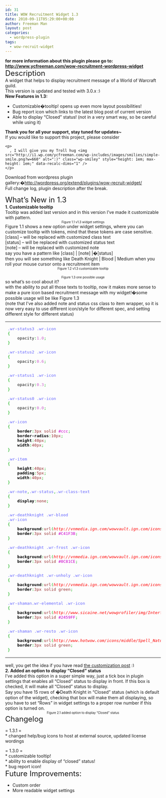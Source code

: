 ```yaml
---
id: 31
title: WOW Recruitment Widget 1.3
date: 2010-09-11T05:29:00+00:00
author: Freeman Man
layout: post
categories:
  - wordpress-plugin
tags:
  - wow-recruit-widget
---
```

<div style="margin: 0px;">
  <div style="margin: 0px;">
    <strong>for more information about this plugin please go to:</strong>
  </div>
</div>

<div style="margin: 0px;">
  <div style="margin: 0px;">
    <strong><a href="http://www.ycfreeman.com/p/wow-recruitment-wordpress-widget.html">http://www.ycfreeman.com/wow-recruitment-wordpress-widget</a></strong>
  </div>
</div>

<div style="margin: 0px;">
  <div style="margin: 0px;">
    <span style="font-size: x-large;">Description</span>
  </div>
</div>

<div style="margin: 0px;">
</div>

<div style="margin: 0px;">
  <div style="margin: 0px;">
    A widget that helps to display recruitment message of a World of Warcraft guild.
  </div>
</div>

<div style="margin: 0px;">
</div>

<div style="margin: 0px;">
  <div style="margin: 0px;">
    This version is updated and tested with 3.0.x <img src="http://i1.wp.com/ycfreeman.com/wp-includes/images/smilies/simple-smile.png?w=660" alt=":)" class="wp-smiley" style="height: 1em; max-height: 1em;" data-recalc-dims="1" />
  </div>
</div>

<div style="margin: 0px;">
</div>

<div style="margin: 0px;">
  <div style="margin: 0px;">
    <strong>New Features in 1.3:</strong>
  </div>
</div>

  * Customizable�tooltip! opens up even more layout possibilities!
  * Bug report icon which links to the latest blog post of current version
  * Able to display &#8220;Closed&#8221; status! (not in a very smart way, so be careful while using it)

<div style="margin: 0px;">
  <div style="margin: 0px;">
    <strong>Thank you for all your support, stay tuned for updates~</strong>
  </div>
</div>

<div style="margin: 0px;">
  <div style="margin: 0px;">
    If you would like to support this project, please consider<br />

    <p>
      , I will give you my Troll hug <img src="http://i1.wp.com/ycfreeman.com/wp-includes/images/smilies/simple-smile.png?w=660" alt=":)" class="wp-smiley" style="height: 1em; max-height: 1em;" data-recalc-dims="1" />
    </p>
  </div>
</div>

<div style="margin: 0px;">
</div>

<div style="margin: 0px;">
  <div style="margin: 0px;">
    <div style="margin: 0px;">
      <div style="margin: 0px;">
        Download from wordpress plugin gallery:�<a href="http://wordpress.org/extend/plugins/wow-recruit-widget/">http://wordpress.org/extend/plugins/wow-recruit-widget/</a>
      </div>
    </div>
  </div>
</div>

<div style="margin: 0px;">
</div>

<div style="margin: 0px;">
</div>

<div style="margin: 0px;">
  <div style="margin: 0px;">
    Full change log, plugin description after the break.
  </div>
</div>

<div style="margin: 0px;">
</div>

<a name="more"></a>

<div style="margin: 0px;">
  <div style="margin: 0px;">
    <span style="font-size: x-large;">What&#8217;s New in 1.3</span>
  </div>

  <div class="separator" style="clear: both; text-align: left;">
    <strong>1. Customizable tooltip</strong>
  </div>

  <div class="separator" style="clear: both; text-align: left;">
    Tooltip was added last version and in this version I&#8217;ve made it customizable with pattern.
  </div>

  <div class="separator" style="clear: both; text-align: center; margin: 0px;">
    <a href="http://i0.wp.com/ycfreeman.com/wp-content/uploads/2010/09/Capture.jpg"><img src="http://i0.wp.com/ycfreeman.com/wp-content/uploads/2010/09/Capture1.jpg?resize=320%2C268" alt="" border="0" data-recalc-dims="1" /></a>
  </div>

  <div class="separator" style="clear: both; text-align: center; margin: 0px;">
    <span style="font-size: x-small;">Figure 1.1 v1.3 widget settings</span>
  </div>

  <div class="separator" style="clear: both; text-align: left; margin: 0px;">
    Figure 1.1 shows a new option under widget settings, where you can customize tooltip with tokens, mind that these tokens are case sensitive.
  </div>

  <div class="separator" style="clear: both; text-align: left; margin: 0px;">
    [class] &#8211; will be replaced with customized class text
  </div>

  <div class="separator" style="clear: both; text-align: left; margin: 0px;">
    [status] &#8211; will be replaced with customized status text
  </div>

  <div class="separator" style="clear: both; text-align: left; margin: 0px;">
    [note] &#8211; will be replaced with customized note
  </div>

  <div class="separator" style="clear: both; text-align: left; margin: 0px;">
    say you have a pattern like [class] | [note] |�[status]
  </div>

  <div class="separator" style="clear: both; text-align: left; margin: 0px;">
    then you will see something like Death Knight | Blood | Medium when you roll your mouse cursor onto a recruitment item
  </div>

  <div class="separator" style="clear: both; text-align: center; margin: 0px;">
    <a href="http://i2.wp.com/ycfreeman.com/wp-content/uploads/2010/09/Untitled-1.jpg"><img src="http://i2.wp.com/ycfreeman.com/wp-content/uploads/2010/09/Untitled-11.jpg?resize=320%2C224" alt="" border="0" data-recalc-dims="1" /></a>
  </div>

  <div class="separator" style="clear: both; text-align: center; margin: 0px;">
    <span style="font-size: x-small;">Figure 1.2 v1.3 customizable tooltip</span>
  </div>

  <div class="separator" style="clear: both; text-align: center; margin: 0px;">
    <span style="font-size: small;"><br /> </span>
  </div>

  <div class="separator" style="clear: both; text-align: center; margin: 0px;">
    <a href="http://i0.wp.com/ycfreeman.com/wp-content/uploads/2010/09/Capture3.jpg"><img src="http://i0.wp.com/ycfreeman.com/wp-content/uploads/2010/09/Capture31.jpg?resize=320%2C188" alt="" border="0" data-recalc-dims="1" /></a>
  </div>

  <div class="separator" style="clear: both; text-align: center; margin: 0px;">
    <span style="font-size: x-small;">Figure 1.3 one possible usage</span>
  </div>

  <div class="separator" style="clear: both; text-align: left; margin: 0px;">
    so what&#8217;s so cool about it?
  </div>

  <div class="separator" style="clear: both; text-align: left; margin: 0px;">
    with the ability to put all those texts to tooltip, now it makes more sense to make a pure icon based recruitment message with my widget!�some possible usage will be like Figure 1.3
  </div>

  <div class="separator" style="clear: both; text-align: left; margin: 0px;">
    (note that I&#8217;ve also added note and status css class to item wrapper, so it is now very easy to use different icon/style for different spec, and setting different style for different status)
  </div>

  <div class="wp_syntax">
    <table>
      <tr>
        <td class="code">
          <pre class="css" style="font-family:monospace;"><span style="color: #6666ff;">.wr-status3</span> <span style="color: #6666ff;">.wr-icon</span>
<span style="color: #00AA00;">&#123;</span>
    opacity<span style="color: #00AA00;">:</span><span style="color: #cc66cc;">1.0</span><span style="color: #00AA00;">;</span>
<span style="color: #00AA00;">&#125;</span>
&nbsp;
<span style="color: #6666ff;">.wr-status2</span> <span style="color: #6666ff;">.wr-icon</span>
<span style="color: #00AA00;">&#123;</span>
    opacity<span style="color: #00AA00;">:</span><span style="color: #cc66cc;">0.6</span><span style="color: #00AA00;">;</span>
<span style="color: #00AA00;">&#125;</span>
&nbsp;
<span style="color: #6666ff;">.wr-status1</span> <span style="color: #6666ff;">.wr-icon</span>
<span style="color: #00AA00;">&#123;</span>
    opacity<span style="color: #00AA00;">:</span><span style="color: #cc66cc;">0.3</span><span style="color: #00AA00;">;</span>
<span style="color: #00AA00;">&#125;</span>
&nbsp;
<span style="color: #6666ff;">.wr-status0</span> <span style="color: #6666ff;">.wr-icon</span>
<span style="color: #00AA00;">&#123;</span>
    opacity<span style="color: #00AA00;">:</span><span style="color: #cc66cc;">0.0</span><span style="color: #00AA00;">;</span>
<span style="color: #00AA00;">&#125;</span>
&nbsp;
<span style="color: #6666ff;">.wr-icon</span>
<span style="color: #00AA00;">&#123;</span>
    <span style="color: #000000; font-weight: bold;">border</span><span style="color: #00AA00;">:</span><span style="color: #933;">3px</span> <span style="color: #993333;">solid</span> <span style="color: #cc00cc;">#ccc</span><span style="color: #00AA00;">;</span>
    <span style="color: #000000; font-weight: bold;">border-radius</span><span style="color: #00AA00;">:</span><span style="color: #933;">10px</span><span style="color: #00AA00;">;</span>
    <span style="color: #000000; font-weight: bold;">height</span><span style="color: #00AA00;">:</span><span style="color: #933;">40px</span><span style="color: #00AA00;">;</span>
    <span style="color: #000000; font-weight: bold;">width</span><span style="color: #00AA00;">:</span><span style="color: #933;">40px</span><span style="color: #00AA00;">;</span>
<span style="color: #00AA00;">&#125;</span>
&nbsp;
<span style="color: #6666ff;">.wr-item</span>
<span style="color: #00AA00;">&#123;</span>
    <span style="color: #000000; font-weight: bold;">height</span><span style="color: #00AA00;">:</span><span style="color: #933;">40px</span><span style="color: #00AA00;">;</span>
    <span style="color: #000000; font-weight: bold;">padding</span><span style="color: #00AA00;">:</span><span style="color: #933;">5px</span><span style="color: #00AA00;">;</span>
    <span style="color: #000000; font-weight: bold;">width</span><span style="color: #00AA00;">:</span><span style="color: #933;">40px</span><span style="color: #00AA00;">;</span>
<span style="color: #00AA00;">&#125;</span>
&nbsp;
<span style="color: #6666ff;">.wr-note</span><span style="color: #00AA00;">,</span><span style="color: #6666ff;">.wr-status</span><span style="color: #00AA00;">,</span><span style="color: #6666ff;">.wr-class-text</span>
<span style="color: #00AA00;">&#123;</span>
    <span style="color: #000000; font-weight: bold;">display</span><span style="color: #00AA00;">:</span><span style="color: #993333;">none</span><span style="color: #00AA00;">;</span>
<span style="color: #00AA00;">&#125;</span>
&nbsp;
<span style="color: #6666ff;">.wr-deathknight</span> <span style="color: #6666ff;">.wr-blood</span>
<span style="color: #6666ff;">.wr-icon</span>
<span style="color: #00AA00;">&#123;</span>
    <span style="color: #000000; font-weight: bold;">background</span><span style="color: #00AA00;">:</span><span style="color: #993333;">url</span><span style="color: #00AA00;">&#40;</span><span style="color: #ff0000; font-style: italic;">http://vnmedia.ign.com/wowvault.ign.com/icons/Spell_Deathknight_BloodPresence_sm.png</span><span style="color: #00AA00;">&#41;</span> <span style="color: #993333;">no-repeat</span><span style="color: #00AA00;">;</span>
    <span style="color: #000000; font-weight: bold;">border</span><span style="color: #00AA00;">:</span><span style="color: #933;">3px</span> <span style="color: #993333;">solid</span> <span style="color: #cc00cc;">#C41F3B</span><span style="color: #00AA00;">;</span>
<span style="color: #00AA00;">&#125;</span>
&nbsp;
<span style="color: #6666ff;">.wr-deathknight</span> <span style="color: #6666ff;">.wr-frost</span> <span style="color: #6666ff;">.wr-icon</span>
<span style="color: #00AA00;">&#123;</span>
    <span style="color: #000000; font-weight: bold;">background</span><span style="color: #00AA00;">:</span><span style="color: #993333;">url</span><span style="color: #00AA00;">&#40;</span><span style="color: #ff0000; font-style: italic;">http://vnmedia.ign.com/wowvault.ign.com/icons/Spell_Deathknight_UnholyPresence_sm.png</span><span style="color: #00AA00;">&#41;</span> <span style="color: #993333;">no-repeat</span><span style="color: #00AA00;">;</span>
    <span style="color: #000000; font-weight: bold;">border</span><span style="color: #00AA00;">:</span><span style="color: #933;">3px</span> <span style="color: #993333;">solid</span> <span style="color: #cc00cc;">#0C81CE</span><span style="color: #00AA00;">;</span>
<span style="color: #00AA00;">&#125;</span>
&nbsp;
<span style="color: #6666ff;">.wr-deathknight</span> <span style="color: #6666ff;">.wr-unholy</span> <span style="color: #6666ff;">.wr-icon</span>
<span style="color: #00AA00;">&#123;</span>
    <span style="color: #000000; font-weight: bold;">background</span><span style="color: #00AA00;">:</span><span style="color: #993333;">url</span><span style="color: #00AA00;">&#40;</span><span style="color: #ff0000; font-style: italic;">http://vnmedia.ign.com/wowvault.ign.com/icons/Spell_Deathknight_FrostPresence_sm.png</span><span style="color: #00AA00;">&#41;</span> <span style="color: #993333;">no-repeat</span><span style="color: #00AA00;">;</span>
    <span style="color: #000000; font-weight: bold;">border</span><span style="color: #00AA00;">:</span><span style="color: #933;">3px</span> <span style="color: #993333;">solid</span> <span style="color: #993333;">green</span><span style="color: #00AA00;">;</span>
<span style="color: #00AA00;">&#125;</span>
&nbsp;
<span style="color: #6666ff;">.wr-shaman</span><span style="color: #6666ff;">.wr-elemental</span> <span style="color: #6666ff;">.wr-icon</span>
<span style="color: #00AA00;">&#123;</span>
    <span style="color: #000000; font-weight: bold;">background</span><span style="color: #00AA00;">:</span><span style="color: #993333;">url</span><span style="color: #00AA00;">&#40;</span><span style="color: #ff0000; font-style: italic;">http://www.sicaine.net/wowprofiler/img/Interface/Icons/Spell_Nature_Lightning.png</span><span style="color: #00AA00;">&#41;</span> <span style="color: #993333;">no-repeat</span><span style="color: #00AA00;">;</span>
    <span style="color: #000000; font-weight: bold;">border</span><span style="color: #00AA00;">:</span><span style="color: #933;">3px</span> <span style="color: #993333;">solid</span> <span style="color: #cc00cc;">#2459FF</span><span style="color: #00AA00;">;</span>
<span style="color: #00AA00;">&#125;</span>
&nbsp;
<span style="color: #6666ff;">.wr-shaman</span> <span style="color: #6666ff;">.wr-resto</span> <span style="color: #6666ff;">.wr-icon</span>
<span style="color: #00AA00;">&#123;</span>
    <span style="color: #000000; font-weight: bold;">background</span><span style="color: #00AA00;">:</span><span style="color: #993333;">url</span><span style="color: #00AA00;">&#40;</span><span style="color: #ff0000; font-style: italic;">http://www.hotwow.com/icons/middle/Spell_Nature_HealingWaveGreater.jpg</span><span style="color: #00AA00;">&#41;</span> <span style="color: #993333;">no-repeat</span><span style="color: #00AA00;">;</span>
    <span style="color: #000000; font-weight: bold;">border</span><span style="color: #00AA00;">:</span><span style="color: #933;">3px</span> <span style="color: #993333;">solid</span> <span style="color: #993333;">green</span><span style="color: #00AA00;">;</span>
<span style="color: #00AA00;">&#125;</span></pre>
        </td>
      </tr>
    </table>
  </div>

  <div class="separator" style="clear: both; text-align: left;">
    well, you get the idea if you have read <a title="WOW Recruitment Widget � Customization" href="http://ycfreeman.com/wow-recruitment-wordpress-widget-customization/">the customization post</a> <img src="http://i1.wp.com/ycfreeman.com/wp-includes/images/smilies/simple-smile.png?w=660" alt=":)" class="wp-smiley" style="height: 1em; max-height: 1em;" data-recalc-dims="1" />
  </div>

  <div class="separator" style="clear: both; text-align: left;">
    <strong>2. Added an option to display &#8220;Closed&#8221; status</strong>
  </div>

  <div class="separator" style="clear: both; text-align: left;">
    I&#8217;ve added this option in a super simple way, just a tick box in plugin settings that enables all &#8220;Closed&#8221; status to display in front. If this box is checked, it will make all &#8220;Closed&#8221; status to display.
  </div>

  <div class="separator" style="clear: both; text-align: left;">
    Say you have 15 rows of �Death Knight in &#8220;Closed&#8221; status (which is default option of the widget), checking that box will make them all displaying, so you have to set &#8220;Rows&#8221; in widget settings to a proper row number if this option is turned on.
  </div>

  <div class="separator" style="clear: both; text-align: center;">
    <a href="http://i0.wp.com/3.bp.blogspot.com/_qDb3uKm69NY/TIsGUw_OmkI/AAAAAAAAHFQ/fV3LSC-314Q/s1600/Capture2.JPG"><img src="http://i1.wp.com/3.bp.blogspot.com/_qDb3uKm69NY/TIsGUw_OmkI/AAAAAAAAHFQ/fV3LSC-314Q/s320/Capture2.JPG?resize=320%2C217" alt="" border="0" data-recalc-dims="1" /></a>
  </div>

  <div class="separator" style="clear: both; text-align: center;">
    <span style="font-size: x-small;">Figure 2.1 added option to display &#8220;Closed&#8221; status</span>
  </div>
</div>

<div style="margin: 0px;">
  <div style="margin: 0px;">
    <div style="margin: 0px;">
      <span style="font-size: x-large;">Changelog</span>
    </div>
  </div>
</div>

<div style="margin: 0px;">
  <div style="margin: 0px;">
    <p>
      = 1.3.1 =<br /> * changed help/bug icons to host at external source, updated license wordings
    </p>
  </div>
</div>

<div style="margin: 0px;">
  <div style="margin: 0px;">
    = 1.3.0 =
  </div>

  <div style="margin: 0px;">
    * customizable tooltip!
  </div>

  <div style="margin: 0px;">
    * ability to enable display of &#8220;closed&#8221; status!
  </div>

  <div style="margin: 0px;">
    * bug report icon!
  </div>
</div>

<div style="margin: 0px;">
</div>

<div style="margin: 0px;">
  <div style="margin: 0px;">
  </div>

  <div style="margin: 0px;">
  </div>

  <div style="margin: 0px;">
  </div>

  <div style="margin: 0px;">
  </div>

  <div style="margin: 0px;">
  </div>

  <div style="margin: 0px;">
  </div>

  <div style="margin: 0px;">
  </div>

  <div style="font-size: medium; margin: 0px;">
    <div style="margin: 0px;">
      <div style="margin: 0px;">
        <span style="font-size: x-large;"><span style="font-size: x-large;">Future Improvements:</span></span>
      </div>
    </div>
  </div>

  <ul>
    <li>
      Custom order
    </li>
    <li>
      More readable widget settings
    </li>
  </ul>

  <p>
    &nbsp;
  </p>
</div>
